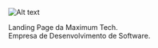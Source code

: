 ![Alt text](maximumtech/static/v1/global/assets/img/logo-colorida.png?raw=true "Logo")

Landing Page da Maximum Tech.   
Empresa de Desenvolvimento de Software.
